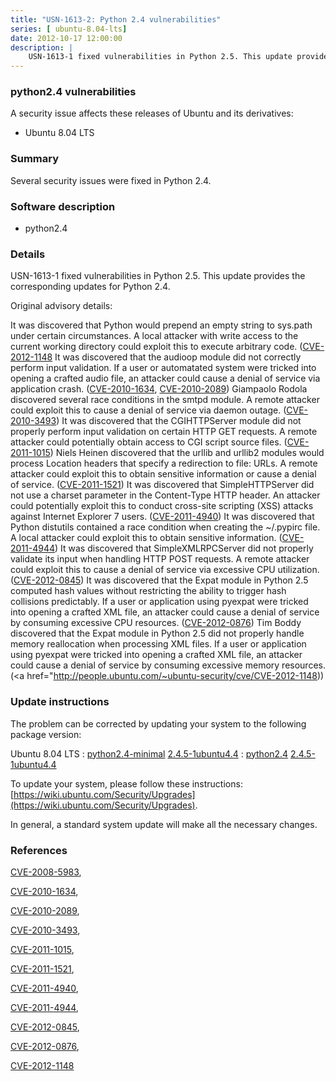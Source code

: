 ```yaml
---
title: "USN-1613-2: Python 2.4 vulnerabilities"
series: [ ubuntu-8.04-lts]
date: 2012-10-17 12:00:00
description: |
    USN-1613-1 fixed vulnerabilities in Python 2.5. This update provides the corresponding updates for Python 2.4.
--- 
```

 
 


### python2.4 vulnerabilities

A security issue affects these releases of Ubuntu and its derivatives:

* Ubuntu 8.04 LTS

### Summary

Several security issues were fixed in Python 2.4. 

### Software description

* python2.4 

### Details

USN-1613-1 fixed vulnerabilities in Python 2.5. This update provides the corresponding updates for Python 2.4.

Original advisory details:

 It was discovered that Python would prepend an empty string to sys.path under certain circumstances. A local attacker with write access to the current working directory could exploit this to execute arbitrary code. ([CVE-2012-1148](http://people.ubuntu.com/~ubuntu-security/cve/CVE-2008-5983">CVE-2008-5983</a>) It was discovered that the audioop module did not correctly perform input validation. If a user or automatated system were tricked into opening a crafted audio file, an attacker could cause a denial of service via application crash. (<a href="http://people.ubuntu.com/~ubuntu-security/cve/CVE-2010-1634">CVE-2010-1634</a>, <a href="http://people.ubuntu.com/~ubuntu-security/cve/CVE-2010-2089">CVE-2010-2089</a>) Giampaolo Rodola discovered several race conditions in the smtpd module. A remote attacker could exploit this to cause a denial of service via daemon outage. (<a href="http://people.ubuntu.com/~ubuntu-security/cve/CVE-2010-3493">CVE-2010-3493</a>) It was discovered that the CGIHTTPServer module did not properly perform input validation on certain HTTP GET requests. A remote attacker could potentially obtain access to CGI script source files. (<a href="http://people.ubuntu.com/~ubuntu-security/cve/CVE-2011-1015">CVE-2011-1015</a>) Niels Heinen discovered that the urllib and urllib2 modules would process Location headers that specify a redirection to file: URLs. A remote attacker could exploit this to obtain sensitive information or cause a denial of service. (<a href="http://people.ubuntu.com/~ubuntu-security/cve/CVE-2011-1521">CVE-2011-1521</a>) It was discovered that SimpleHTTPServer did not use a charset parameter in the Content-Type HTTP header. An attacker could potentially exploit this to conduct cross-site scripting (XSS) attacks against Internet Explorer 7 users. (<a href="http://people.ubuntu.com/~ubuntu-security/cve/CVE-2011-4940">CVE-2011-4940</a>) It was discovered that Python distutils contained a race condition when creating the ~/.pypirc file. A local attacker could exploit this to obtain sensitive information. (<a href="http://people.ubuntu.com/~ubuntu-security/cve/CVE-2011-4944">CVE-2011-4944</a>) It was discovered that SimpleXMLRPCServer did not properly validate its input when handling HTTP POST requests. A remote attacker could exploit this to cause a denial of service via excessive CPU utilization. (<a href="http://people.ubuntu.com/~ubuntu-security/cve/CVE-2012-0845">CVE-2012-0845</a>) It was discovered that the Expat module in Python 2.5 computed hash values without restricting the ability to trigger hash collisions predictably. If a user or application using pyexpat were tricked into opening a crafted XML file, an attacker could cause a denial of service by consuming excessive CPU resources. (<a href="http://people.ubuntu.com/~ubuntu-security/cve/CVE-2012-0876">CVE-2012-0876</a>) Tim Boddy discovered that the Expat module in Python 2.5 did not properly handle memory reallocation when processing XML files. If a user or application using pyexpat were tricked into opening a crafted XML file, an attacker could cause a denial of service by consuming excessive memory resources. (<a href="http://people.ubuntu.com/~ubuntu-security/cve/CVE-2012-1148)) 

### Update instructions

The problem can be corrected by updating your system to the following package version:

Ubuntu 8.04 LTS
 : [python2.4-minimal](https://launchpad.net/ubuntu/+source/python2.4) <span> [2.4.5-1ubuntu4.4](https://launchpad.net/ubuntu/+source/python2.4/2.4.5-1ubuntu4.4) </span> 
 : [python2.4](https://launchpad.net/ubuntu/+source/python2.4) <span> [2.4.5-1ubuntu4.4](https://launchpad.net/ubuntu/+source/python2.4/2.4.5-1ubuntu4.4) </span> 

To update your system, please follow these instructions: [https://wiki.ubuntu.com/Security/Upgrades](https://wiki.ubuntu.com/Security/Upgrades).

In general, a standard system update will make all the necessary changes. 

### References

 
 [CVE-2008-5983](http://people.ubuntu.com/~ubuntu-security/cve/CVE-2008-5983), 

 [CVE-2010-1634](http://people.ubuntu.com/~ubuntu-security/cve/CVE-2010-1634), 

 [CVE-2010-2089](http://people.ubuntu.com/~ubuntu-security/cve/CVE-2010-2089), 

 [CVE-2010-3493](http://people.ubuntu.com/~ubuntu-security/cve/CVE-2010-3493), 

 [CVE-2011-1015](http://people.ubuntu.com/~ubuntu-security/cve/CVE-2011-1015), 

 [CVE-2011-1521](http://people.ubuntu.com/~ubuntu-security/cve/CVE-2011-1521), 

 [CVE-2011-4940](http://people.ubuntu.com/~ubuntu-security/cve/CVE-2011-4940), 

 [CVE-2011-4944](http://people.ubuntu.com/~ubuntu-security/cve/CVE-2011-4944), 

 [CVE-2012-0845](http://people.ubuntu.com/~ubuntu-security/cve/CVE-2012-0845), 

 [CVE-2012-0876](http://people.ubuntu.com/~ubuntu-security/cve/CVE-2012-0876), 

 [CVE-2012-1148](http://people.ubuntu.com/~ubuntu-security/cve/CVE-2012-1148)
 

